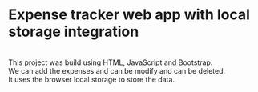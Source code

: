 # Expense tracker web app with local storage integration

<br>
This project was build using HTML, JavaScript and Bootstrap.
<br>
We can add the expenses and can be modify and can be deleted.
<br>
It uses the browser local storage to store the data.
